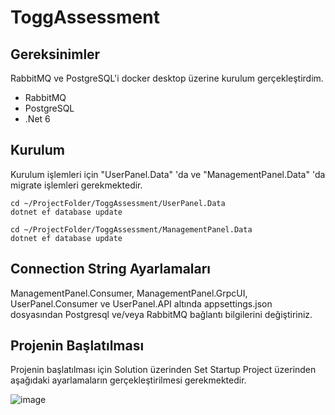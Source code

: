 # ToggAssessment

## Gereksinimler

RabbitMQ ve PostgreSQL'i docker desktop üzerine kurulum gerçekleştirdim.

 - RabbitMQ
 - PostgreSQL
 - .Net 6




## Kurulum

Kurulum işlemleri için "UserPanel.Data" 'da ve "ManagementPanel.Data" 'da migrate işlemleri gerekmektedir.

    cd ~/ProjectFolder/ToggAssessment/UserPanel.Data
    dotnet ef database update
    
    cd ~/ProjectFolder/ToggAssessment/ManagementPanel.Data
    dotnet ef database update
    



## Connection String Ayarlamaları

ManagementPanel.Consumer, ManagementPanel.GrpcUI, UserPanel.Consumer ve UserPanel.API altında appsettings.json dosyasından Postgresql ve/veya RabbitMQ bağlantı bilgilerini değiştiriniz.



## Projenin Başlatılması

Projenin başlatılması için Solution üzerinden Set Startup Project üzerinden aşağıdaki ayarlamaların gerçekleştirilmesi gerekmektedir.

![image](https://user-images.githubusercontent.com/32467049/162075998-f775f979-4d43-4191-8859-d052aa5b1284.png)
